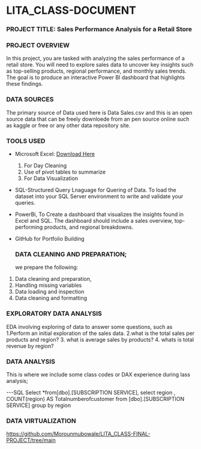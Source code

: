 # LITA_CLASS-DOCUMENT

### PROJECT TITLE: Sales Performance Analysis for a Retail Store

### PROJECT OVERVIEW
In this project, you are tasked with analyzing the sales performance of a retail store.
You will need to explore sales data to uncover key insights such as top-selling products, regional
performance, and monthly sales trends. The goal is to produce an interactive Power BI
dashboard that highlights these findings.

### DATA SOURCES
The primary source of Data used here is Data Sales.csv and this is an open source data that can be freely downloede from an pen source online such as kaggle or free or any other data repository site.

### TOOLS USED
- Microsoft  Excel: [Download Here](https://www.microsoft.com)
  1. For Day Cleaning
  2. Use of pivot tables to summarize
  3. For Data Visualization
   
- SQL-Structured Query Lnaguage for Quering of Data. To load the dataset into your SQL Server environment to write and
validate your queries.

- PowerBi, To Create a dashboard that visualizes the insights found in Excel and SQL. The
dashboard should include a sales overview, top-performing products, and
regional breakdowns.
  
- GitHub for Portfolio Building

  ### DATA CLEANING AND PREPARATION;
  we prepare the following:
1. Data cleaning and preparation, 
2. Handling missing variables
3. Data loading and inspection
4. Data cleaning and formatting

  ### EXPLORATORY DATA ANALYSIS
EDA involving exploring of data to answer some questions, such as
1.Perform an initial exploration of the sales data. 
2.what is the total sales per products and region? 
3. what is average sales by products? 
4. whats is total revenue by region? 

### DATA ANALYSIS
This is where we include some class codes or DAX experience during lass analysis;

---SQL
Select *from[dbo].[SUBSCRIPTION SERVICE],
select region , COUNT(region) AS Totalnumberofcustomer from [dbo].[SUBSCRIPTION SERVICE]
group by region

### DATA VIRTUALIZATION

https://github.com/Morounmubowale/LITA_CLASS-FINAL-PROJECT/tree/main
